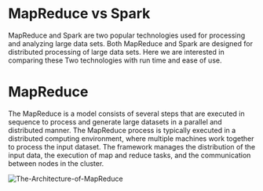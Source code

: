 # MapReduce vs Spark
MapReduce and Spark are two popular technologies used for processing and analyzing large data sets. Both MapReduce and Spark are designed for distributed processing of large data sets. Here we are interested in comparing these Two technologies with run time and ease of use.

# MapReduce
The MapReduce is a model consists of several steps that are executed in sequence to process and generate large datasets in a parallel and distributed manner.
The MapReduce process is typically executed in a distributed computing environment, where multiple machines work together to process the input dataset. The framework manages the distribution of the input data, the execution of map and reduce tasks, and the communication between nodes in the cluster.

![The-Architecture-of-MapReduce](https://user-images.githubusercontent.com/63199917/224222081-47e41ca4-cccd-495b-8562-a198fa1475b1.jpg)
